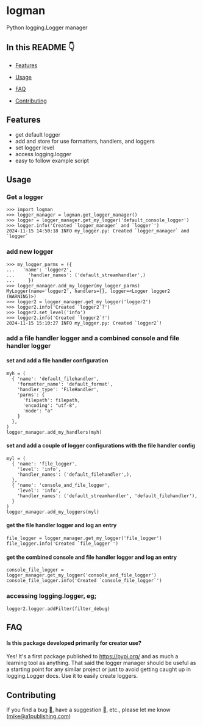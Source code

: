 # logman

Python logging.Logger manager

## In this README :point_down:

- [Features](#features)
- [Usage](#usage)
  
  
- [FAQ](#faq)
- [Contributing](#contributing)

## Features

- get default logger
- add and store for use formatters, handlers, and loggers
- set logger level
- access logging.logger
- easy to follow example script

## Usage

### Get a logger
```
>>> import logman
>>> logger_manager = logman.get_logger_manager()
>>> logger = logger_manager.get_my_logger('default_console_logger')
>>> logger.info('Created `logger_manager` and `logger`')
2024-11-15 14:50:18 INFO my_logger.py: Created `logger_manager` and `logger`
```

### add new logger
```
>>> my_logger_parms = ({
...   'name': 'logger2',
...     'handler_names': ('default_streamhandler',)
...     })
>>> logger_manager.add_my_logger(my_logger_parms)
MyLogger(name='logger2', handlers={}, logger=<Logger logger2 (WARNING)>)
>>> logger2 = logger_manager.get_my_logger('logger2')
>>> logger2.info('Created `logger2`?')
>>> logger2.set_level('info')
>>> logger2.info('Created `logger2`!')
2024-11-15 15:10:27 INFO my_logger.py: Created `logger2`!
```

### add a file handler logger and a combined console and file handler logger
#### set and add a file handler configuration
```
myh = (
  { 'name': 'default_filehandler',
    'formatter_name': 'default_format',
    'handler_type': 'FileHandler',
    'parms': {
      'filepath': filepath,
      'encoding': "utf-8",
      'mode': "a"
    }
  },
)
logger_manager.add_my_handlers(myh)

```
#### set and add a couple of logger configurations with the file handler config
```
myl = (
  { 'name': 'file_logger',
    'level': 'info',
    'handler_names': ('default_filehandler',),
  },
  { 'name': 'console_and_file_logger',
    'level': 'info',
    'handler_names': ('default_streamhandler', 'default_filehandler'),
  }
)
logger_manager.add_my_loggers(myl)
```
#### get the file handler logger and log an entry
```
file_logger = logger_manager.get_my_logger('file_logger')
file_logger.info('Created `file_logger`')
```
#### get the combined console and file handler logger and log an entry
```
console_file_logger = logger_manager.get_my_logger('console_and_file_logger')
console_file_logger.info('Created `console_file_logger`')
```
### accessing logging.logger, eg;
```
logger2.logger.addFilter(filter_debug) 
```

## FAQ

#### Is this package developed primarily for creator use?

Yes!  It's a first package published to https://pypi.org/ and as much a learning tool as anything.  That said the logger manager should be useful as a starting point for any similar project or just to avoid getting caught up in logging.Logger docs.  Use it to easily create loggers.

## Contributing

If you find a bug :bug:, have a suggestion :rocket:, etc., please let me know (<mike@a1publishing.com>)